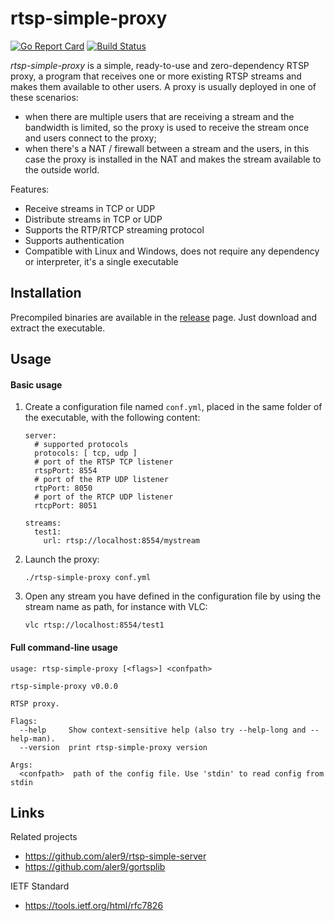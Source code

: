 
# rtsp-simple-proxy

[![Go Report Card](https://goreportcard.com/badge/github.com/aler9/rtsp-simple-proxy)](https://goreportcard.com/report/github.com/aler9/rtsp-simple-proxy)
[![Build Status](https://travis-ci.org/aler9/rtsp-simple-proxy.svg?branch=master)](https://travis-ci.org/aler9/rtsp-simple-proxy)

_rtsp-simple-proxy_ is a simple, ready-to-use and zero-dependency RTSP proxy, a program that receives one or more existing RTSP streams and makes them available to other users. A proxy is usually deployed in one of these scenarios:
* when there are multiple users that are receiving a stream and the bandwidth is limited, so the proxy is used to receive the stream once and users connect to the proxy;
* when there's a NAT / firewall between a stream and the users, in this case the proxy is installed in the NAT and makes the stream available to the outside world.

Features:
* Receive streams in TCP or UDP
* Distribute streams in TCP or UDP
* Supports the RTP/RTCP streaming protocol
* Supports authentication
* Compatible with Linux and Windows, does not require any dependency or interpreter, it's a single executable

## Installation

Precompiled binaries are available in the [release](https://github.com/aler9/rtsp-simple-proxy/releases) page. Just download and extract the executable.

## Usage

#### Basic usage

1. Create a configuration file named `conf.yml`, placed in the same folder of the executable, with the following content:
    ```
    server:
      # supported protocols
      protocols: [ tcp, udp ]
      # port of the RTSP TCP listener
      rtspPort: 8554
      # port of the RTP UDP listener
      rtpPort: 8050
      # port of the RTCP UDP listener
      rtcpPort: 8051

    streams:
      test1:
        url: rtsp://localhost:8554/mystream

    ```

2. Launch the proxy:
   ```
   ./rtsp-simple-proxy conf.yml
   ```

3. Open any stream you have defined in the configuration file by using the stream name as path, for instance with VLC:
   ```
   vlc rtsp://localhost:8554/test1
   ```

#### Full command-line usage

```
usage: rtsp-simple-proxy [<flags>] <confpath>

rtsp-simple-proxy v0.0.0

RTSP proxy.

Flags:
  --help     Show context-sensitive help (also try --help-long and --help-man).
  --version  print rtsp-simple-proxy version

Args:
  <confpath>  path of the config file. Use 'stdin' to read config from stdin
```

## Links

Related projects
* https://github.com/aler9/rtsp-simple-server
* https://github.com/aler9/gortsplib

IETF Standard
* https://tools.ietf.org/html/rfc7826
